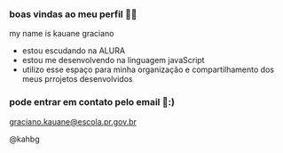 ### boas vindas ao meu perfil 🎻🍵

my name is kauane graciano

- estou escudando na ALURA 
- estou me desenvolvendo na linguagem javaScript
- utilizo esse espaço para minha organização e compartilhamento dos meus prrojetos desenvolvidos 

### pode entrar em contato pelo email 📧:)

graciano.kauane@escola.pr.gov.br

@kahbg
